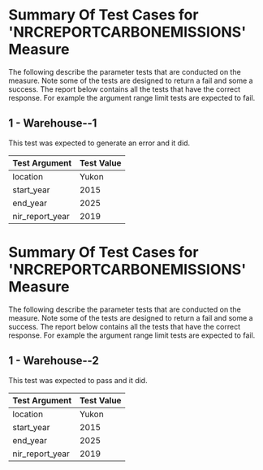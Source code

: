 # Summary Of Test Cases for 'NRCREPORTCARBONEMISSIONS' Measure
 
The following describe the parameter tests that are conducted on the measure. Note some of the 
tests are designed to return a fail and some a success. The report below contains all the tests that 
have the correct response. For example the argument range limit tests are expected to fail. 
 
## 1 - Warehouse--1
 
This test was expected to generate an error and it did.
 
| Test Argument | Test Value |
| ------------- | ---------- |
| location |Yukon |
| start_year |2015 |
| end_year |2025 |
| nir_report_year |2019 |
 
# Summary Of Test Cases for 'NRCREPORTCARBONEMISSIONS' Measure
 
The following describe the parameter tests that are conducted on the measure. Note some of the 
tests are designed to return a fail and some a success. The report below contains all the tests that 
have the correct response. For example the argument range limit tests are expected to fail. 
 
## 1 - Warehouse--2
 
This test was expected to pass and it did.
 
| Test Argument | Test Value |
| ------------- | ---------- |
| location |Yukon |
| start_year |2015 |
| end_year |2025 |
| nir_report_year |2019 |
 
